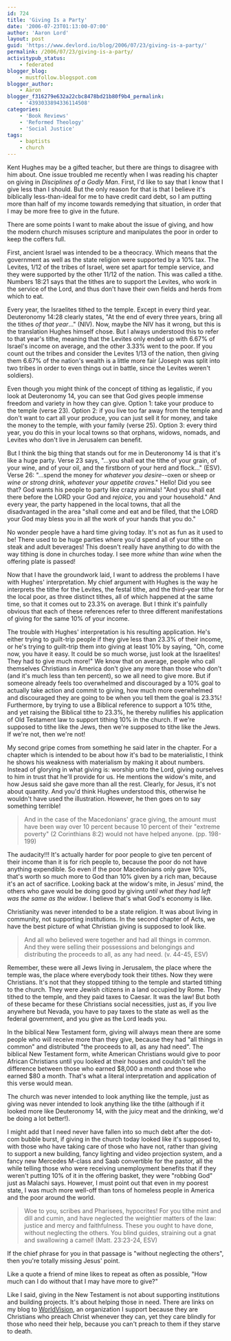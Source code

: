 ```yaml
---
id: 724
title: 'Giving Is a Party'
date: '2006-07-23T01:13:00-07:00'
author: 'Aaron Lord'
layout: post
guid: 'https://www.devlord.io/blog/2006/07/23/giving-is-a-party/'
permalink: /2006/07/23/giving-is-a-party/
activitypub_status:
    - federated
blogger_blog:
    - mustfollow.blogspot.com
blogger_author:
    - Aaron
blogger_f316279e632a22cbc8478bd21b80f9b4_permalink:
    - '4393033894336114508'
categories:
    - 'Book Reviews'
    - 'Reformed Theology'
    - 'Social Justice'
tags:
    - baptists
    - church
---
```


Kent Hughes may be a gifted teacher, but there are things to disagree with him about. One issue troubled me recently when I was reading his chapter on giving in <em>Disciplines of a Godly Man</em>. First, I'd like to say that I know that I give less than I should. But the only reason for that is that I believe it's biblically less-than-ideal for me to have credit card debt, so I am putting more than half of my income towards remedying that situation, in order that I may be more free to give in the future.

There are some points I want to make about the issue of giving, and how the modern church misuses scripture and manipulates the poor in order to keep the coffers full.

First, ancient Israel was intended to be a theocracy. Which means that the government as well as the state religion were supported by a 10% tax. The Levites, 1/12 of the tribes of Israel, were set apart for temple service, and they were supported by the other 11/12 of the nation. This was called a tithe. Numbers 18:21 says that the tithes are to support the Levites, who work in the service of the Lord, and thus don't have their own fields and herds from which to eat.

Every year, the Israelites tithed to the temple. Except in every third year. Deuteronomy 14:28 clearly states, "At the end of every three years, bring all the tithes <em>of that year</em>..." (NIV). Now, maybe the NIV has it wrong, but this is the translation Hughes himself chose. But I always understood this to refer to that year's tithe, meaning that the Levites only ended up with 6.67% of Israel's income on average, and the other 3.33% went to the poor. If you count out the tribes and consider the Levites 1/13 of the nation, then giving them 6.67% of the nation's wealth is a little more fair (Joseph was split into two tribes in order to even things out in battle, since the Levites weren't soldiers).

Even though you might think of the concept of tithing as legalistic, if you look at Deuteronomy 14, you can see that God gives people immense freedom and variety in how they can give. Option 1: take your produce to the temple (verse 23). Option 2: if you live too far away from the temple and don't want to cart all your produce, you can just sell it for money, and take the money to the temple, with your family (verse 25). Option 3: every third year, you do this in your local towns so that orphans, widows, nomads, and Levites who don't live in Jerusalem can benefit.

But I think the big thing that stands out for me in Deuteronomy 14 is that it's like a huge party. Verse 23 says, "...you shall eat the tithe of your grain, of your wine, and of your oil, and the firstborn of your herd and flock..." (ESV). Verse 26: "...spend the money for <em>whatever you desire</em>--oxen or sheep or <em>wine or strong drink, whatever your appetite craves</em>." Hello! Did you see that? God wants his people to party like crazy animals! "And you shall eat there before the LORD your God and <em>rejoice</em>, you and your household." And every year, the party happened in the local towns, that all the disadvantaged in the area "shall come and eat and be filled, that the LORD your God may bless you in all the work of your hands that you do."

No wonder people have a hard time giving today. It's not as fun as it used to be! There used to be huge parties where you'd spend all of your tithe on steak and adult beverages! This doesn't really have anything to do with the way tithing is done in churches today. I see more <em>whine</em> than <em>wine</em> when the offering plate is passed!

Now that I have the groundwork laid, I want to address the problems I have with Hughes' interpretation. My chief argument with Hughes is the way he interprets the tithe for the Levites, the festal tithe, and the third-year tithe for the local poor, as three distinct tithes, all of which happened at the same time, so that it comes out to 23.3% on average. But I think it's painfully obvious that each of these references refer to three different manifestations of giving for the same 10% of your income.

The trouble with Hughes' interpretation is his resulting application. He's either trying to guilt-trip people if they give less than 23.3% of their income, or he's trying to guilt-trip them into giving at least 10% by saying, "Oh, come now, you have it easy. It could be so much worse, just look at the Israelites! They had to give much more!" We know that on average, people who call themselves Christians in America don't give any more than those who don't (and it's much less than ten percent), so we all need to give more. But if someone already feels too overwhelmed and discouraged by a 10% goal to actually take action and commit to giving, how much more overwhelmed and discouraged they are going to be when you tell them the goal is 23.3%! Furthermore, by trying to use a Biblical reference to support a 10% tithe, and yet raising the Biblical tithe to 23.3%, he thereby nullifies his application of Old Testament law to support tithing 10% in the church. If we're supposed to tithe like the Jews, then we're supposed to tithe like the Jews. If we're not, then we're not!

My second gripe comes from something he said later in the chapter. For a chapter which is intended to be about how it's bad to be materialistic, I think he shows his weakness with materialism by making it about numbers. Instead of glorying in what giving is: worship unto the Lord, giving ourselves to him in trust that he'll provide for us. He mentions the widow's mite, and how Jesus said she gave more than all the rest. Clearly, for Jesus, it's not about quantity. And you'd think Hughes understood this, otherwise he wouldn't have used the illustration. However, he then goes on to say something terrible!
<blockquote>And in the case of the Macedonians' grace giving, the amount must have been way over 10 percent because 10 percent of their "extreme poverty" (2 Corinthians 8:2) would not have helped anyone. (pp. 198-199)</blockquote>
The audacity!!! It's actually harder for poor people to give ten percent of their income than it is for rich people to, because the poor do not have anything expendible. So even if the poor Macedonians only gave 10%, that's worth so much more to God than 10% given by a rich man, because it's an act of sacrifice. Looking back at the widow's mite, in Jesus' mind, the others who gave would be doing good by giving <em>until what they had left was the same as the widow</em>. I believe that's what God's economy is like.

Christianity was never intended to be a state religion. It was about living in community, not supporting institutions. In the second chapter of Acts, we have the best picture of what Christian giving is supposed to look like.
<blockquote>And all who believed were together and had all things in common. And they were selling their possessions and belongings and distributing the proceeds to all, as any had need. (v. 44-45, ESV)</blockquote>
Remember, these were all Jews living in Jerusalem, the place where the temple was, the place where everybody took their tithes. Now they were Christians. It's not that they stopped tithing to the temple and started tithing to the church. They were Jewish citizens in a land occupied by Rome. They tithed to the temple, and they paid taxes to Caesar. It was the law! But both of these became for these Christians social necessities, just as, if you live anywhere but Nevada, you have to pay taxes to the state as well as the federal government, and you give as the Lord leads you.

In the biblical New Testament form, giving will always mean there are some people who will receive more than they give, because they had "all things in common" and distributed "the proceeds to all, as any had need". The biblical New Testament form, white American Christians would give to poor African Christians until you looked at their houses and couldn't tell the difference between those who earned $8,000 a month and those who earned $80 a month. That's what a literal interpretation and application of this verse would mean.

The church was never intended to look anything like the temple, just as giving was never intended to look anything like the tithe (although if it looked more like Deuteronomy 14, with the juicy meat and the drinking, we'd be doing a lot better!).

I might add that I need never have fallen into so much debt after the dot-com bubble burst, if giving in the church today looked like it's supposed to, with those who have taking care of those who have not, rather than giving to support a new building, fancy lighting and video projection system, and a fancy new Mercedes M-class and Saab convertible for the pastor, all the while telling those who were receiving unemployment benefits that if they weren't putting 10% of it in the offering basket, they were "robbing God" just as Malachi says. However, I must point out that even in my poorest state, I was much more well-off than tons of homeless people in America and the poor around the world.
<blockquote>Woe to you, scribes and Pharisees, hypocrites! For you tithe mint and dill and cumin, and have neglected the weightier matters of the law: justice and mercy and faithfulness. These you ought to have done, without neglecting the others. You blind guides, straining out a gnat and swallowing a camel! (Matt. 23:23-24, ESV)</blockquote>
If the chief phrase for you in that passage is "without neglecting the others", then you're totally missing Jesus' point.

Like a quote a friend of mine likes to repeat as often as possible, "How much can I do without that I may have more to give?"

Like I said, giving in the New Testament is not about supporting institutions and building projects. It's about helping those in need. There are links on my blog to <a href="http://www.worldvision.org/">WorldVision</a>, an organization I support because they are Christians who preach Christ whenever they can, yet they care blindly for those who need their help, because you can't preach to them if they starve to death.
<div class="blogger-post-footer"><img alt="" width="1" height="1" /></div>